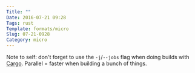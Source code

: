 ```yaml
---
Title: ""
Date: 2016-07-21 09:28
Tags: rust
Template: formats/micro
Slug: 07-21-0928
Category: micro
---
```


Note to self: don't forget to use the `-j`/`--jobs` flag when doing builds with [Cargo]. Parallel = faster when building a bunch of things.

[Cargo]: https://doc.rust-lang.org/book/getting-started.html#hello-cargo

